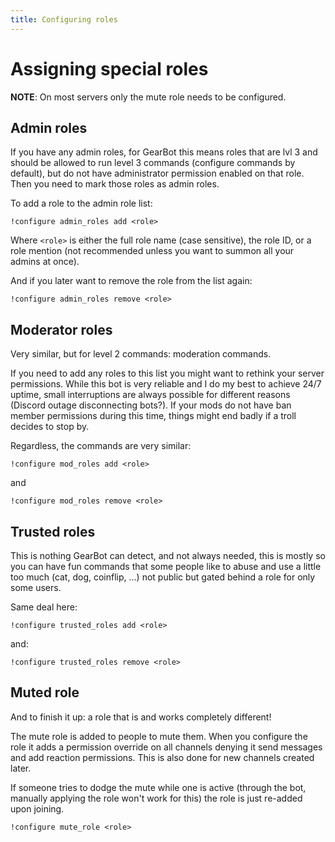 ```yaml
---
title: Configuring roles
---
```

# Assigning special roles
**NOTE**: On most servers only the mute role needs to be configured.

## Admin roles
If you have any admin roles, for GearBot this means roles that are lvl 3 and should be allowed to run level 3 commands (configure commands by default), but do not have administrator permission enabled on that role. Then you need to mark those roles as admin roles.

To add a role to the admin role list:
```
!configure admin_roles add <role>
```
Where ``<role>`` is either the full role name (case sensitive), the role ID, or a role mention (not recommended unless you want to summon all your admins at once).

And if you later want to remove the role from the list again:
```
!configure admin_roles remove <role>
```

## Moderator roles
Very similar, but for level 2 commands: moderation commands.

If you need to add any roles to this list you might want to rethink your server permissions. While this bot is very reliable and I do my best to achieve 24/7 uptime, small interruptions are always possible for different reasons (Discord outage disconnecting bots?). If your mods do not have ban member permissions during this time, things might end badly if a troll decides to stop by.

Regardless, the commands are very similar:
```
!configure mod_roles add <role>
```
and
```
!configure mod_roles remove <role>
```

## Trusted roles
This is nothing GearBot can detect, and not always needed, this is mostly so you can have fun commands that some people like to abuse and use a little too much (cat, dog, coinflip, ...) not public but gated behind a role for only some users.

Same deal here:
```
!configure trusted_roles add <role>
```
and:
```
!configure trusted_roles remove <role>
```

## Muted role
And to finish it up: a role that is and works completely different!

The mute role is added to people to mute them. When you configure the role it adds a permission override on all channels denying it send messages and add reaction permissions. This is also done for new channels created later. 

If someone tries to dodge the mute while one is active (through the bot, manually applying the role won't work for this) the role is just re-added upon joining.
```
!configure mute_role <role>
```
